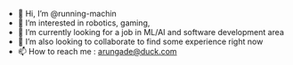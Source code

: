 - 👋 Hi, I’m @running-machin
- 👀 I’m interested in robotics, gaming, 
- 🌱 I’m currently looking for a job in ML/AI and software development area
- 💞️ I’m also looking to collaborate to find some experience right now
- 📫 How to reach me : arungade@duck.com

<!---
running-machin/running-machin is a ✨ special ✨ repository because its `README.md` (this file) appears on your GitHub profile.
You can click the Preview link to take a look at your changes.
--->
